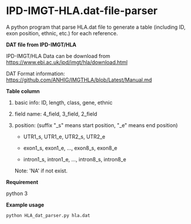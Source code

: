 # IPD-IMGT-HLA.dat-file-parser 
A python program that parse HLA.dat file to generate a table (including ID, exon position, ethnic, etc.) for each reference. 

**DAT file from IPD-IMGT/HLA**

IPD-IMGT/HLA Data can be download from 
https://www.ebi.ac.uk/ipd/imgt/hla/download.html

DAT Format information: 
https://github.com/ANHIG/IMGTHLA/blob/Latest/Manual.md

**Table column**
1. basic info: ID, length, class, gene, ethnic
2. field name: 4_field, 3_field, 2_field
3. position: (suffix "_s" means start position, "_e" means end position) 

   -  UTR1_s, UTR1_e, UTR2_s, UTR2_e
    
   -  exon1_s, exon1_e, ..., exon8_s, exon8_e
    
   -  intron1_s, intron1_e, ..., intron8_s, intron8_e
    
   Note: 'NA' if not exist.

**Requirement**

python 3

**Example usage**

```
python HLA_dat_parser.py hla.dat 
```

